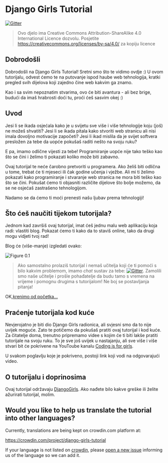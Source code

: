 # Django Girls Tutorial

[![Gitter](https://badges.gitter.im/DjangoGirls/tutorial.svg)](https://gitter.im/DjangoGirls/tutorial)

> Ovo djelo ima Creative Commons Attribution-ShareAlike 4.0 International Licence dozvolu. Posjetite https://creativecommons.org/licenses/by-sa/4.0/ za kopiju licence

## Dobrodošli

Dobrodošli na Django Girls Tutorial! Sretni smo što te vidimo ovdje :) U ovom tutorijalu, odvest ćemo te na putovanje ispod haube web tehnologija, kratki pregled svih dijelova koji zajedno čine web kakvim ga znamo.

Kao i sa svim nepoznatim stvarima, ovo će biti avantura - ali bez brige, budući da imaš hrabrosti doći tu, proći ćeš sasvim okej :)

## Uvod

Jesi li se ikada osjećala kako je u svijetu sve više i više tehnologije koju (još) ne možeš shvatiti? Jesi li se ikada pitala kako stvoriti web stranicu ali nisi imala dovoljno motivacije započeti? Jesi li ikad mislila da je svijet softvera presložen za tebe da uopće pokušaš raditi nešto na svoju ruku?

E pa, imamo odlične vijesti za tebe! Programiranje uopće nije tako teško kao što se čini i želimo ti pokazati koliko može biti zabavno.

Ovaj tutorijal te neće čarobno pretvoriti u programera. Ako želiš biti odlična u tome, trebat će ti mjeseci ili čak godine učenja i vježbe. Ali mi ti želimo pokazati kako programiranje i stvaranje web stranica ne mora biti teško kao što se čini. Pokušat ćemo ti objasniti različite dijelove što bolje možemo, da se ne osjećaš zastrašeno tehnologijom.

Nadamo se da ćemo ti moći prenesti našu ljubav prema tehnologiji!

## Što ćeš naučiti tijekom tutorijala?

Jednom kad završiš ovaj tutorijal, imat ćeš jednu malu web aplikaciju koja radi: vlastiti blog. Pokazat ćemo ti kako da to staviš online, tako da drugi mogu vidjeti tvoj rad!

Blog će (više-manje) izgledati ovako:

![Figure 0.1](images/application.png)

> Ako samostalno prolaziš tutorijal i nemaš učitelja koji će ti pomoći s bilo kakvim problemom, imamo *chat* sustav za tebe: [![Gitter](https://badges.gitter.im/DjangoGirls/tutorial.svg)](https://gitter.im/DjangoGirls/tutorial). Zamolili smo naše učitelje i prošle pohađatelje da budu tamo s vremena na vrijeme i pomognu drugima s tutorijalom! Ne boj se postavljanja pitanja!

OK,[krenimo od početka...](./how_the_internet_works/README.md)

## Praćenje tutorijala kod kuće

Nevjerojatno je biti dio Django Girls radionica, ali svjesni smo da to nije uvijek moguće. Zato te potičemo da pokušaš pratiti ovaj tutorijal i kod kuće. Za čitatelje doma, trenutno pripremamo videe s kojim će ti biti lakše pratiti tutorijale na svoju ruku. To je sve još uvijek u nastajanju, ali sve više i više stvari bit će pokrivene na YouToube kanalu [Coding is for girls](https://www.youtube.com/channel/UC0hNd2uW8jTR5K3KBzRuG2A/feed).

U svakom poglavlju koje je pokriveno, postoji link koji vodi na odgovarajući video.

## O tutorijalu i doprinosima

Ovaj tutorijal održavaju [DjangoGirls](https://djangogirls.org/). Ako nađete bilo kakve greške ili želite ažurirati tutorijal, molim.

## Would you like to help us translate the tutorial into other languages?

Currently, translations are being kept on crowdin.com platform at:

https://crowdin.com/project/django-girls-tutorial

If your language is not listed on [crowdin](https://crowdin.com/), please [open a new issue](https://github.com/DjangoGirls/tutorial/issues/new) informing us of the language so we can add it.